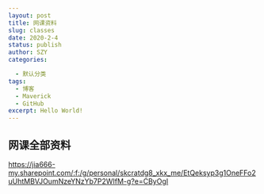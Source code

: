 ```yaml
---
layout: post
title: 网课资料
slug: classes
date: 2020-2-4
status: publish
author: SZY
categories: 

  - 默认分类
tags: 
  - 博客
  - Maverick
  - GitHub
excerpt: Hello World!
---
```


## 网课全部资料

https://jia666-my.sharepoint.com/:f:/g/personal/skcratdg8_xkx_me/EtQeksyp3g1OneFFo2uUhtMBVJOumNzeYNzYb7P2WIfM-g?e=CByOgI